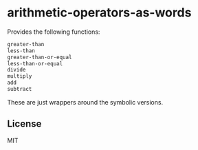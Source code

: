 # arithmetic-operators-as-words

Provides the following functions: 

```lisp
greater-than
less-than
greater-than-or-equal
less-than-or-equal
divide
multiply
add
subtract
```
These are just wrappers around the symbolic versions.
## License

MIT


